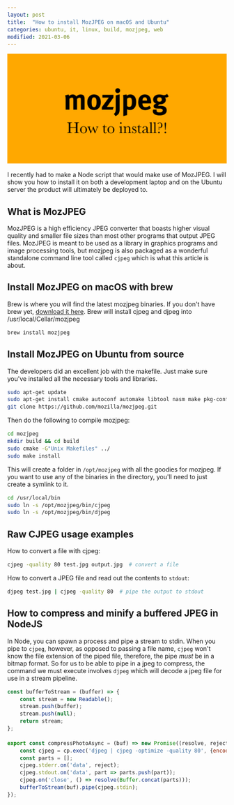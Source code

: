 ```yaml
---
layout: post
title:  "How to install MozJPEG on macOS and Ubuntu"
categories: ubuntu, it, linux, build, mozjpeg, web
modified: 2021-03-06
---
```

<img src="/assets/mozjpeg.png" alt="MozJPEG" class="banner"/>

I recently had to make a Node script that would make use of MozJPEG. I will show you how to install it on both a development laptop and on the Ubuntu server the product will ultimately be deployed to.

<!--more-->

## What is MozJPEG

MozJPEG is a high efficiency JPEG converter that boasts higher visual quality and smaller file sizes than most other programs that output JPEG files. MozJPEG is meant to be used as a library in graphics programs and image processing tools, but mozjpeg is also packaged as a wonderful standalone command line tool called `cjpeg` which is what this article is about. 

## Install MozJPEG on macOS with brew

Brew is where you will find the latest mozjpeg binaries. If you don't have brew yet, [download it here](https://brew.sh/). Brew will install cjpeg and djpeg into /usr/local/Cellar/mozjpeg

``` bash
brew install mozjpeg
```


## Install MozJPEG on Ubuntu from source
The developers did an excellent job with the makefile. Just make sure you've installed all the necessary tools and libraries.

``` bash
sudo apt-get update
sudo apt-get install cmake autoconf automake libtool nasm make pkg-config git libpng-dev
git clone https://github.com/mozilla/mozjpeg.git
```

Then do the following to compile mozjpeg:

``` bash
cd mozjpeg
mkdir build && cd build
sudo cmake -G"Unix Makefiles" ../
sudo make install
```

This will create a folder in `/opt/mozjpeg` with all the goodies for mozjpeg. If you want to use any of the binaries in the directory, you'll need to just create a symlink to it.

``` bash
cd /usr/local/bin
sudo ln -s /opt/mozjpeg/bin/cjpeg
sudo ln -s /opt/mozjpeg/bin/djpeg
```

## Raw CJPEG usage examples
How to convert a file with cjpeg:

``` bash
cjpeg -quality 80 test.jpg output.jpg  # convert a file
```

How to convert a JPEG file and read out the contents to `stdout`:

``` bash
djpeg test.jpg | cjpeg -quality 80  # pipe the output to stdout
```

## How to compress and minify a buffered JPEG in NodeJS

In Node, you can spawn a process and pipe a stream to stdin. When you pipe to `cjpeg`, however, as opposed to passing a file name, `cjpeg` won't know the file extension of the piped file, therefore, the pipe *must* be in a bitmap format. So for us to be able to pipe in a jpeg to compress, the command we must execute involves `djpeg` which will decode a jpeg file for use in a stream pipeline.


``` javascript
const bufferToStream = (buffer) => {
	const stream = new Readable();
	stream.push(buffer);
	stream.push(null);
	return stream;
};

export const compressPhotoAsync = (buf) => new Promise((resolve, reject) => {
	const cjpeg = cp.exec('djpeg | cjpeg -optimize -quality 80', {encoding: 'buffer'});
	const parts = [];
	cjpeg.stderr.on('data', reject);
	cjpeg.stdout.on('data', part => parts.push(part));
	cjpeg.on('close', () => resolve(Buffer.concat(parts)));
	bufferToStream(buf).pipe(cjpeg.stdin);
});
```
